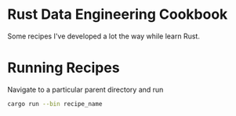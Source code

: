 # Rust Data Engineering Cookbook

Some recipes I've developed a lot the way while learn Rust.

# Running Recipes

Navigate to a particular parent directory and run
```bash
cargo run --bin recipe_name

```
